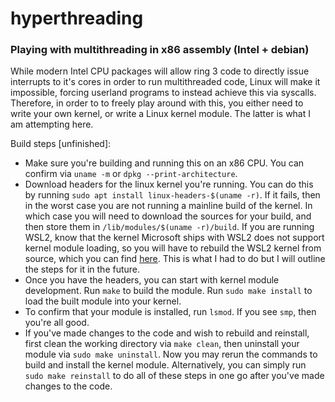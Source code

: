 # hyperthreading

### Playing with multithreading in x86 assembly (Intel + debian)

While modern Intel CPU packages will allow ring 3 code to directly issue interrupts to it's cores in order to run multithreaded code, Linux will make it impossible, forcing userland programs to instead achieve this via syscalls. Therefore, in order to to freely play around with this, you either need to write your own kernel, or write a Linux kernel module. The latter is what I am attempting here.

Build steps [unfinished]:
- Make sure you're building and running this on an x86 CPU. You can confirm via `uname -m` or `dpkg --print-architecture`.
- Download headers for the linux kernel you're running. You can do this by running `sudo apt install linux-headers-$(uname -r)`. If it fails, then in the worst case you are not running a mainline build of the kernel. In which case you will need to download the sources for your build, and then store them in `/lib/modules/$(uname -r)/build`. If you are running WSL2, know that the kernel Microsoft ships with WSL2 does not support kernel module loading, so you will have to rebuild the WSL2 kernel from source, which you can find [here](https://github.com/microsoft/WSL2-Linux-Kernel). This is what I had to do but I will outline the steps for it in the future.
- Once you have the headers, you can start with kernel module development. Run `make` to build the module. Run `sudo make install` to load the built module into your kernel.
- To confirm that your module is installed, run `lsmod`. If you see `smp`, then you're all good.
- If you've made changes to the code and wish to rebuild and reinstall, first clean the working directory via `make clean`, then uninstall your module via `sudo make uninstall`. Now you may rerun the commands to build and install the kernel module. Alternatively, you can simply run `sudo make reinstall` to do all of these steps in one go after you've made changes to the code.
